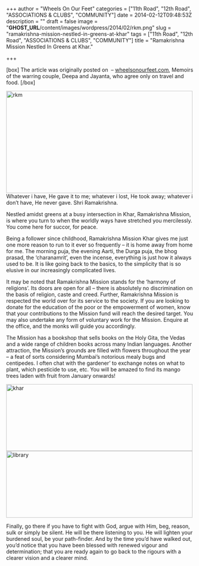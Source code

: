 +++
author = "Wheels On Our Feet"
categories = ["11th Road", "12th Road", "ASSOCIATIONS &amp; CLUBS", "COMMUNITY"]
date = 2014-02-12T09:48:53Z
description = ""
draft = false
image = "__GHOST_URL__/content/images/wordpress/2014/02/rkm.png"
slug = "ramakrishna-mission-nestled-in-greens-at-khar"
tags = ["11th Road", "12th Road", "ASSOCIATIONS &amp; CLUBS", "COMMUNITY"]
title = "Ramakrishna Mission Nestled In Greens at Khar."

+++


<p>[box] The article was originally posted on  – <a href="https://www.wheelsonourfeet.com/">wheelsonourfeet.com</a>, Memoirs of the warring couple, Deepa and Jayanta, who agree only on travel and food. [/box]</p>
<p><img loading="lazy" class="aligncenter size-full wp-image-5751" alt="rkm" src="https://i1.wp.com/bandra.info/wp-content/uploads/2014/02/rkm.png?resize=500%2C274&#038;ssl=1" width="500" height="274" srcset="https://i1.wp.com/bandra.info/wp-content/uploads/2014/02/rkm.png?w=500&amp;ssl=1 500w, https://i1.wp.com/bandra.info/wp-content/uploads/2014/02/rkm.png?resize=300%2C164&amp;ssl=1 300w" sizes="(max-width: 500px) 100vw, 500px" data-recalc-dims="1" />Whatever i have, He gave it to me; whatever i lost, He took away; whatever i don’t have, He never gave. Shri Ramakrishna.</p>
<p>Nestled amidst greens at a busy intersection in Khar, Ramakrishna Mission, is where you turn to when the worldly ways have stretched you mercilessly. You come here for succor, for peace.</p>
<p>Being a follower since childhood, Ramakrishna Mission Khar gives me just one more reason to run to it ever so frequently – it is home away from home for me. The morning puja, the evening Aarti, the Durga puja, the bhog prasad, the ‘charanamrit’, even the incense, everything is just how it always used to be. It is like going back to the basics, to the simplicity that is so elusive in our increasingly complicated lives.</p>
<p>It may be noted that Ramakrishna Mission stands for the ‘harmony of religions’. Its doors are open for all – there is absolutely no discrimination on the basis of religion, caste and creed. Further, Ramakrishna Mission is respected the world over for its service to the society. If you are looking to donate for the education of the poor or the empowerment of women, know that your contributions to the Mission fund will reach the desired target. You may also undertake any form of voluntary work for the Mission. Enquire at the office, and the monks will guide you accordingly.</p>
<p>The Mission has a bookshop that sells books on the Holy Gita, the Vedas and a wide range of children books across many Indian languages. Another attraction, the Mission’s grounds are filled with flowers throughout the year – a feat of sorts considering Mumbai’s notorious mealy bugs and centipedes. I often chat with the gardener’ to exchange notes on what to plant, which pesticide to use, etc. You will be amazed to find its mango trees laden with fruit from January onwards!</p>
<p><img loading="lazy" class="aligncenter size-full wp-image-5752" alt="khar" src="https://i2.wp.com/bandra.info/wp-content/uploads/2014/02/khar.png?resize=500%2C179&#038;ssl=1" width="500" height="179" srcset="https://i2.wp.com/bandra.info/wp-content/uploads/2014/02/khar.png?w=500&amp;ssl=1 500w, https://i2.wp.com/bandra.info/wp-content/uploads/2014/02/khar.png?resize=300%2C107&amp;ssl=1 300w" sizes="(max-width: 500px) 100vw, 500px" data-recalc-dims="1" /> <img loading="lazy" class="aligncenter size-full wp-image-5753" alt="library" src="https://i2.wp.com/bandra.info/wp-content/uploads/2014/02/library.png?resize=500%2C179&#038;ssl=1" width="500" height="179" srcset="https://i2.wp.com/bandra.info/wp-content/uploads/2014/02/library.png?w=500&amp;ssl=1 500w, https://i2.wp.com/bandra.info/wp-content/uploads/2014/02/library.png?resize=300%2C107&amp;ssl=1 300w" sizes="(max-width: 500px) 100vw, 500px" data-recalc-dims="1" /></p>
<p>Finally, go there if you have to fight with God, argue with Him, beg, reason, sulk or simply be silent. He will be there listening to you. He will lighten your burdened soul, be your path-finder. And by the time you’d have walked out, you’d notice that you have been blessed with renewed vigour and determination; that you are ready again to go back to the rigours with a clearer vision and a clearer mind.</p>



